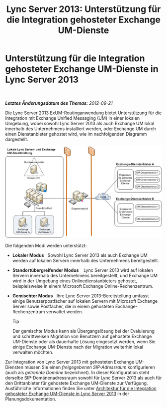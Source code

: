 ﻿---
title: 'Lync Server 2013: Unterstützung für die Integration gehosteter Exchange UM-Dienste'
TOCTitle: Unterstützung für die Integration gehosteter Exchange UM-Dienste
ms:assetid: c7573ec3-013c-48d9-b59b-2a5427e6da35
ms:mtpsurl: https://technet.microsoft.com/de-de/library/Gg398821(v=OCS.15)
ms:contentKeyID: 49295367
ms.date: 05/19/2016
mtps_version: v=OCS.15
ms.translationtype: HT
---

# Unterstützung für die Integration gehosteter Exchange UM-Dienste in Lync Server 2013

 

_**Letztes Änderungsdatum des Themas:** 2012-09-21_

Die Lync Server 2013 ExUM-Routinganwendung bietet Unterstützung für die Integration mit Exchange Unified Messaging (UM) in einer lokalen Umgebung, wobei sowohl Lync Server 2013 als auch Exchange UM lokal innerhalb des Unternehmens installiert werden, oder Exchange UM durch einen Dienstanbieter gehostet wird, wie im nachfolgenden Diagramm dargestellt.

![Lokale Lync Server-Exchange UM-Bereitstellung](images/Gg398821.d6498eb9-87ee-40f3-8ecd-852f91546590(OCS.15).jpg "Lokale Lync Server-Exchange UM-Bereitstellung")

Die folgenden Modi werden unterstützt:

  - **Lokaler Modus**   Sowohl Lync Server 2013 als auch Exchange UM werden auf lokalen Servern innerhalb des Unternehmens bereitgestellt.

  - **Standortübergreifender Modus**    Lync Server 2013 wird auf lokalen Servern innerhalb des Unternehmens bereitgestellt, und Exchange UM wird in der Umgebung eines Onlinedienstanbieters gehostet, beispielsweise in einem Microsoft Exchange Online-Rechenzentrum.

  - **Gemischter Modus**   Ihre Lync Server 2013-Bereitstellung umfasst einige Benutzerpostfächer auf lokalen Servern mit Microsoft Exchange Server sowie Postfächer, die in einem gehosteten Exchange-Rechenzentrum verwaltet werden.
    

    > [!TIP]
    > Der gemischte Modus kann als Übergangslösung bei der Evaluierung und schrittweisen Migration von Benutzern auf gehostete Exchange UM-Dienste oder als dauerhafte Lösung eingesetzt werden, wenn Sie einige Exchange UM-Dienste nach der Migration weiterhin lokal verwalten möchten.



Zur Integration von Lync Server 2013 mit gehosteten Exchange UM-Diensten müssen Sie einen *freigegebenen SIP-Adressraum* konfigurieren (auch als *getrennte Domäne* bezeichnet). In dieser Konfiguration steht derselbe SIP-Domänenadressraum sowohl für Lync Server 2013 als auch für den Drittanbieter für gehostete Exchange UM-Dienste zur Verfügung. Ausführliche Informationen finden Sie unter [Architektur für die Integration gehosteter Exchange UM-Dienste in Lync Server 2013](lync-server-2013-hosted-exchange-um-integration-architecture.md) in der Planungsdokumentation.

